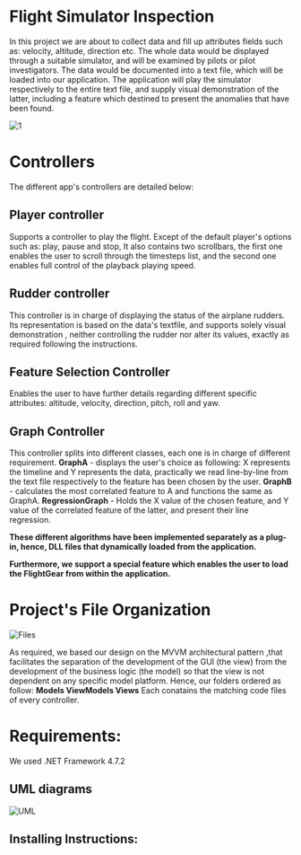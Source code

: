 # Flight Simulator Inspection

In this project we are about to collect data and fill up attributes fields such as: velocity, altitude, direction etc.
The whole data would be displayed through a suitable simulator, and will be examined by pilots or pilot investigators.
The data would be documented into a text file, which will be loaded into our application.
The application will play the simulator respectively to the entire text file, and supply visual demonstration of the latter,
including a feature which destined to present the anomalies that have been found.

![1](https://user-images.githubusercontent.com/60241230/114761927-d116ee80-9d69-11eb-9e3b-e0eb272060ac.jpg)

# Controllers
The different app's controllers are detailed below:

## Player controller
Supports a controller to play the flight.
Except of the default player's options such as: play, pause and stop, 
It also contains two scrollbars, the first one enables the user to scroll through the timesteps list,
and the second one enables full control of the playback playing speed.

## Rudder controller
This controller is in charge of displaying the status of the airplane rudders.
Its representation is based on the data's textfile, and supports solely visual demonstration , neither controlling
the rudder nor alter its values, exactly as required following the instructions.

## Feature Selection Controller
Enables the user to have further details regarding different specific attributes: altitude, velocity, direction, pitch,
roll and yaw.

## Graph Controller
This controller splits into different classes, each one is in charge of different requirement.
**GraphA** - displays the user's choice as following: X represents the timeline and Y represents the data,
practically we read line-by-line from the text file respectively to the feature has been chosen by the user.
**GraphB** - calculates the most correlated feature to A and functions the same as GraphA.
**RegressionGraph** - Holds the X value of the chosen feature, and Y value of the correlated feature of the latter, and present their line regression.

**These different algorithms have been implemented separately as a plug-in, hence, DLL files that dynamically loaded from the application.**

**Furthermore, we support a special feature which enables the user to load the FlightGear from within the application.**


# Project's File Organization

![Files](https://user-images.githubusercontent.com/60241230/114762425-6d40f580-9d6a-11eb-8c7d-cf7aa0eddb34.JPG)

As required, we based our design on the MVVM architectural pattern ,that facilitates the separation of the development of the GUI (the view)
from the development of the business logic (the model) so that the view is not dependent on any specific model platform.
Hence, our folders ordered as follow:
**Models
ViewModels
Views**
Each conatains the matching code files of every controller.

# Requirements:
We used .NET Framework 4.7.2

## UML diagrams

![UML](https://user-images.githubusercontent.com/60241230/114762474-7a5de480-9d6a-11eb-9af7-15173cc516ef.jpg)


## Installing Instructions:
